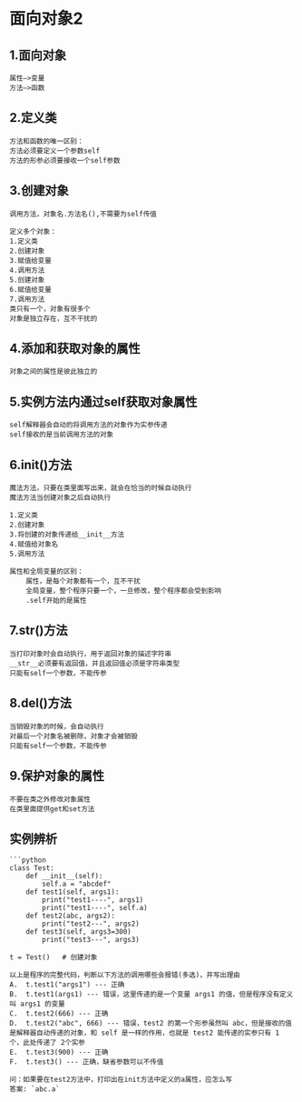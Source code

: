 # 面向对象2
## 1.面向对象
    属性—>变量
    方法—>函数

## 2.定义类
    方法和函数的唯一区别：
    方法必须要定义一个参数self
    方法的形参必须要接收一个self参数

## 3.创建对象
    调用方法，对象名.方法名(),不需要为self传值

    定义多个对象：
    1.定义类
    2.创建对象
    3.赋值给变量
    4.调用方法
    5.创建对象
    6.赋值给变量
    7.调用方法
    类只有一个，对象有很多个
    对象是独立存在，互不干扰的

## 4.添加和获取对象的属性
    对象之间的属性是彼此独立的

## 5.实例方法内通过self获取对象属性
    self解释器会自动的将调用方法的对象作为实参传递
    self接收的是当前调用方法的对象

## 6.__init__()方法
    魔法方法，只要在类里面写出来，就会在恰当的时候自动执行
    魔法方法当创建对象之后自动执行

    1.定义类
    2.创建对象
    3.将创建的对象传递给__init__方法
    4.赋值给对象名
    5.调用方法

    属性和全局变量的区别：
        属性，是每个对象都有一个，互不干扰
        全局变量，整个程序只要一个，一旦修改，整个程序都会受到影响
        .self开始的是属性

## 7.__str__()方法
    当打印对象时会自动执行，用于返回对象的描述字符串
    __str__必须要有返回值，并且返回值必须是字符串类型
    只能有self一个参数，不能传参

## 8.__del__()方法
    当销毁对象的时候，会自动执行
    对最后一个对象名被删除，对象才会被销毁
    只能有self一个参数，不能传参

## 9.保护对象的属性
    不要在类之外修改对象属性
    在类里面提供get和set方法


## 实例辨析

    ```python 
    class Test:
        def __init__(self):
            self.a = "abcdef"
        def test1(self, args1):
            print("test1----", args1)
            print("test1----", self.a)
        def test2(abc, args2):
            print("test2---", args2)
        def test3(self, args3=300)
            print("test3---", args3)

    t = Test()   # 创建对象

    以上是程序的完整代码，判断以下方法的调用哪些会报错(多选)，并写出理由
    A.  t.test1("args1") --- 正确
    B.  t.test1(args1) --- 错误，这里传递的是一个变量 args1 的值，但是程序没有定义叫 args1 的变量
    C.  t.test2(666) --- 正确
    D.  t.test2("abc", 666) --- 错误，test2 的第一个形参虽然叫 abc，但是接收的值是解释器自动传递的对象，和 self 是一样的作用，也就是 test2 能传递的实参只有 1 个，此处传递了 2个实参
    E.  t.test3(900) --- 正确
    F.  t.test3() --- 正确，缺省参数可以不传值

    问：如果要在test2方法中，打印出在init方法中定义的a属性，应怎么写
    答案: `abc.a`
